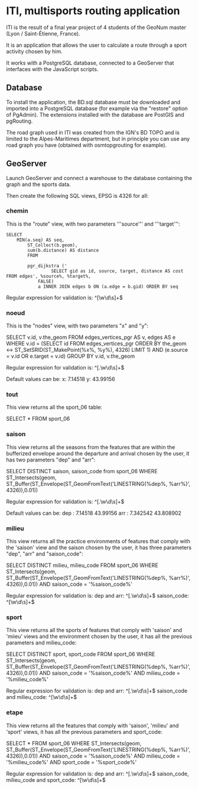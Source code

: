 # ITI, multisports routing application

ITI is the result of a final year project of 4 students of the GeoNum master (Lyon / Saint-Étienne, France).

It is an application that allows the user to calculate a route through a sport activity chosen by him.

It works with a PostgreSQL database, connected to a GeoServer that interfaces with the JavaScript scripts.

## Database

To install the application, the BD.sql database must be downloaded and imported into a PostgreSQL database (for example via the "restore" option of PgAdmin).
The extensions installed with the database are PostGIS and pgRouting.

The road graph used in ITI was created from the IGN's BD TOPO and is limited to the Alpes-Maritimes department, but in principle you can use any road graph you have (obtained with osmtopgrouting for example).

## GeoServer

Launch GeoServer and connect a warehouse to the database containing the graph and the sports data.

Then create the following SQL views, EPSG is 4326 for all:

### chemin

This is the "route" view, with two parameters '''source''' and '''target''':

```
SELECT
	MIN(a.seq) AS seq,  
        ST_Collect(b.geom),
        sum(b.distance) AS distance
        FROM

        pgr_dijkstra ('
                 SELECT gid as id, source, target, distance AS cost FROM edges', %source%, %target%,
            FALSE) 
            a INNER JOIN edges b ON (a.edge = b.gid) ORDER BY seq
```

Regular expression for validation is:
^[\w\d\s]+$

### noeud

This is the "nodes" view, with two parameters "x" and "y":

SELECT
  v.id,
  v.the_geom
FROM
  edges_vertices_pgr AS v,
  edges AS e
WHERE
  v.id = (SELECT
            id
          FROM edges_vertices_pgr
          ORDER BY the_geom <-> ST_SetSRID(ST_MakePoint(%x%, %y%), 4326) LIMIT 1)
  AND (e.source = v.id OR e.target = v.id)
GROUP BY v.id, v.the_geom

Regular expression for validation is:
^[.\w\d\s]+$

Default values can be:
x: 7.14518
y: 43.99156


### tout

This view returns all the sport_06 table:

SELECT * FROM sport_06


### saison

This view returns all the seasons from the features that are within the bufferized envelope around the departure and arrival chosen by the user, it has two parameters "dep" and "arr":

SELECT DISTINCT saison, saison_code from sport_06
WHERE ST_Intersects(geom,
ST_Buffer(ST_Envelope(ST_GeomFromText('LINESTRING(%dep%, %arr%)', 4326)),0.01))

Regular expression for validation is:
^[.\w\d\s]+$

Default values can be:
dep : 7.14518 43.99156
arr : 7.342542 43.808902

### milieu

This view returns all the practice environments of features that comply with the 'saison' view and the saison chosen by the user, it has three parameters "dep", "arr" and "saison_code":

SELECT DISTINCT milieu, milieu_code
FROM sport_06
WHERE ST_Intersects(geom,
ST_Buffer(ST_Envelope(ST_GeomFromText('LINESTRING(%dep%, %arr%)', 4326)),0.01))
AND saison_code = '%saison_code%'

Regular expression for validation is:
dep and arr: ^[.\w\d\s]+$
saison_code: ^[\w\d\s]+$

### sport

This view returns all the sports of features that comply with 'saison' and 'miieu' views and the environment chosen by the user, it has all the previous parameters and milieu_code:

SELECT DISTINCT sport, sport_code
FROM sport_06
WHERE ST_Intersects(geom,
ST_Buffer(ST_Envelope(ST_GeomFromText('LINESTRING(%dep%, %arr%)', 4326)),0.01))
AND saison_code = '%saison_code%'
AND milieu_code = '%milieu_code%'

Regular expression for validation is:
dep and arr: ^[.\w\d\s]+$
saison_code and milieu_code: ^[\w\d\s]+$

### etape

This view returns all the features that comply with 'saison', 'milieu' and 'sport' views, it has all the previous parameters and sport_code:

SELECT * FROM sport_06
WHERE ST_Intersects(geom,
ST_Buffer(ST_Envelope(ST_GeomFromText('LINESTRING(%dep%, %arr%)', 4326)),0.01))
AND saison_code = '%saison_code%'
AND milieu_code = '%milieu_code%'
AND sport_code = '%sport_code%'

Regular expression for validation is:
dep and arr: ^[.\w\d\s]+$
saison_code, milieu_code and sport_code: ^[\w\d\s]+$
